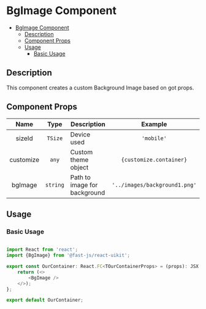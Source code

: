 # BgImage Component

- [BgImage Component](#bgimage-component)
  - [Description](#description)
  - [Component Props](#component-props)
  - [Usage](#usage)
    - [Basic Usage](#basic-usage)

## Description

This component creates a custom Background Image based on got props.

## Component Props

|   Name    |   Type   | Description                  |            Example            |
| :-------: | :------: | ---------------------------- | :---------------------------: |
|  sizeId   | `TSize`  | Device used                  |          `'mobile'`           |
| customize |  `any`   | Custom theme object          |    `{customize.container}`    |
|  bgImage  | `string` | Path to image for background | `'../images/background1.png'` |

## Usage

### Basic Usage

```typescript

import React from 'react';
import {BgImage} from '@fast-js/react-uikit';

export const OurContainer: React.FC<TOurContainerProps> = (props): JSX.Element => {
    return (<>
        <BgImage />
    </>);
};

export default OurContainer;

```
